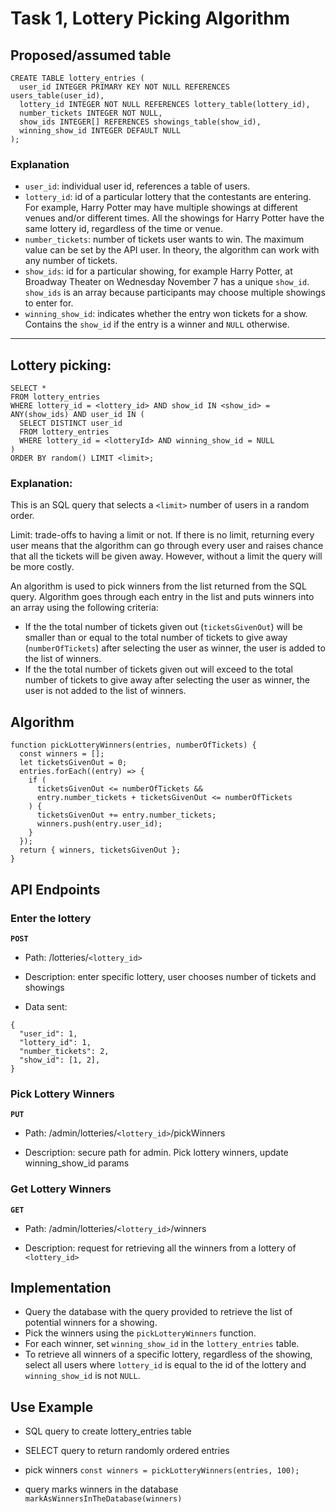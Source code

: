 # Task 1, Lottery Picking Algorithm

## Proposed/assumed table

```
CREATE TABLE lottery_entries (
  user_id INTEGER PRIMARY KEY NOT NULL REFERENCES users_table(user_id),
  lottery_id INTEGER NOT NULL REFERENCES lottery_table(lottery_id),
  number_tickets INTEGER NOT NULL,
  show_ids INTEGER[] REFERENCES showings_table(show_id),
  winning_show_id INTEGER DEFAULT NULL
);

```

### Explanation

- `user_id`: individual user id, references a table of users.
- `lottery_id`: id of a particular lottery that the contestants are entering. For example, Harry Potter may have multiple showings at different venues and/or different times. All the showings for Harry Potter have the same lottery id, regardless of the time or venue.
- `number_tickets`: number of tickets user wants to win. The maximum value can be set by the API user. In theory, the algorithm can work with any number of tickets.
- `show_ids`: id for a particular showing, for example Harry Potter, at Broadway Theater on Wednesday November 7 has a unique `show_id`. `show_ids` is an array because participants may choose multiple showings to enter for.
- `winning_show_id`: indicates whether the entry won tickets for a show. Contains the `show_id` if the entry is a winner and `NULL` otherwise.

---

## Lottery picking:

```
SELECT *
FROM lottery_entries
WHERE lottery_id = <lottery_id> AND show_id IN <show_id> = ANY(show_ids) AND user_id IN (
  SELECT DISTINCT user_id
  FROM lottery_entries
  WHERE lottery_id = <lotteryId> AND winning_show_id = NULL
)
ORDER BY random() LIMIT <limit>;
```

### Explanation:

This is an SQL query that selects a `<limit>` number of users in a random order.

Limit: trade-offs to having a limit or not. If there is no limit, returning every user means that the algorithm can go through every user and raises chance that all the tickets will be given away. However, without a limit the query will be more costly.

An algorithm is used to pick winners from the list returned from the SQL query. Algorithm goes through each entry in the list and puts winners into an array using the following criteria:

- If the the total number of tickets given out (`ticketsGivenOut`) will be smaller than or equal to the total number of tickets to give away (`numberOfTickets`) after selecting the user as winner, the user is added to the list of winners.
- If the the total number of tickets given out will exceed to the total number of tickets to give away after selecting the user as winner, the user is not added to the list of winners.

## Algorithm

```
function pickLotteryWinners(entries, numberOfTickets) {
  const winners = [];
  let ticketsGivenOut = 0;
  entries.forEach((entry) => {
    if (
      ticketsGivenOut <= numberOfTickets &&
      entry.number_tickets + ticketsGivenOut <= numberOfTickets
    ) {
      ticketsGivenOut += entry.number_tickets;
      winners.push(entry.user_id);
    }
  });
  return { winners, ticketsGivenOut };
}

```

## API Endpoints

### Enter the lottery

**`POST`**

- Path: /lotteries/`<lottery_id>`

- Description: enter specific lottery, user chooses number of tickets and showings

- Data sent:

```
{
  "user_id": 1,
  "lottery_id": 1,
  "number_tickets": 2,
  "show_id": [1, 2],
}
```

### Pick Lottery Winners

**`PUT`**

- Path: /admin/lotteries/`<lottery_id>`/pickWinners

- Description: secure path for admin. Pick lottery winners, update winning_show_id params

### Get Lottery Winners

**`GET`**

- Path: /admin/lotteries/`<lottery_id>`/winners

- Description: request for retrieving all the winners from a lottery of `<lottery_id>`

## Implementation

- Query the database with the query provided to retrieve the list of potential winners for a showing.
- Pick the winners using the `pickLotteryWinners` function.
- For each winner, set `winning_show_id` in the `lottery_entries` table.
- To retrieve all winners of a specific lottery, regardless of the showing, select all users where `lottery_id` is equal to the id of the lottery and `winning_show_id` is not `NULL`.

## Use Example

- SQL query to create lottery_entries table

- SELECT query to return randomly ordered entries

- pick winners
  `const winners = pickLotteryWinners(entries, 100);`

- query marks winners in the database
  `markAsWinnersInTheDatabase(winners)`
